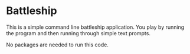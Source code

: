 # Battleship

This is a simple command line battleship application. You play by running the program and then running through simple text prompts.

No packages are needed to run this code. 